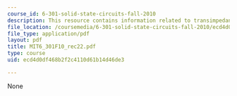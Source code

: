 ```yaml
---
course_id: 6-301-solid-state-circuits-fall-2010
description: This resource contains information related to transimpedance amplifier.
file_location: /coursemedia/6-301-solid-state-circuits-fall-2010/ecd4d0df468b2f2c4110d61b14d46de3_MIT6_301F10_rec22.pdf
file_type: application/pdf
layout: pdf
title: MIT6_301F10_rec22.pdf
type: course
uid: ecd4d0df468b2f2c4110d61b14d46de3

---
```

None